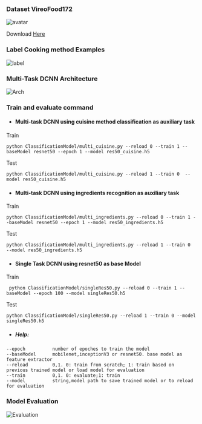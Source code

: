 ### Dataset VireoFood172

![avatar](https://github.com/msp18034/ClassificationModel/blob/master/images/sample.png)

Download [Here](http://vireo.cs.cityu.edu.hk/VireoFood172/)<br>



### Label Cooking method Examples

![label](https://github.com/msp18034/ClassificationModel/blob/master/images/cuisine.png)



### Multi-Task DCNN Architecture

![Arch](https://github.com/msp18034/ClassificationModel/blob/master/images/multi-task.png)

### Train and evaluate command

+ #### Multi-task DCNN using cuisine method classification as auxiliary task

Train
```
python ClassificationModel/multi_cuisine.py --reload 0 --train 1 --baseModel resnet50 --epoch 1 --model res50_cuisine.h5
```
Test
```
python ClassificationModel/multi_cuisine.py --reload 1 --train 0  --model res50_cuisine.h5
```
+ #### Multi-task DCNN using ingredients recognition as auxiliary task

Train
```
python ClassificationModel/multi_ingredients.py --reload 0 --train 1 --baseModel resnet50 --epoch 1 --model res50_ingredients.h5
```
Test
```
python ClassificationModel/multi_ingredients.py --reload 1 --train 0  --model res50_ingredients.h5
```
+ #### Single Task DCNN using resnet50 as base Model

Train
```
 python ClassificationModel/singleRes50.py --reload 0 --train 1 --baseModel --epoch 100 --model singleRes50.h5
```
Test
```
python ClassificationModel/singleRes50.py --reload 1 --train 0 --model singleRes50.h5
```
+ ##### Help:

```
--epoch          number of epoches to train the model
--baseModel      mobilenet,inceptionV3 or resnet50. base model as feature extractor
--reload         0,1. 0: train from scratch; 1: train based on previous trained model or load model for evaluation
--train          0,1. 0: evaluate;1: train
--model          string,model path to save trained model or to reload for evaluation
```



### Model Evaluation

![Evaluation](https://github.com/msp18034/ClassificationModel/blob/master/images/eva.png)

